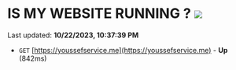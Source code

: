 # IS MY WEBSITE RUNNING ? [![](https://img.shields.io/static/v1?label=Sponsor&message=%E2%9D%A4&logo=GitHub&color=%23fe8e86)](https://github.com/sponsors/<username>)

Last updated: **10/22/2023, 10:37:39 PM**

- `GET` [https://youssefservice.me](https://youssefservice.me) - **Up** (842ms)

